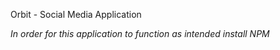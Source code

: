 Orbit - Social Media Application

*In order for this application to function as intended install NPM*
